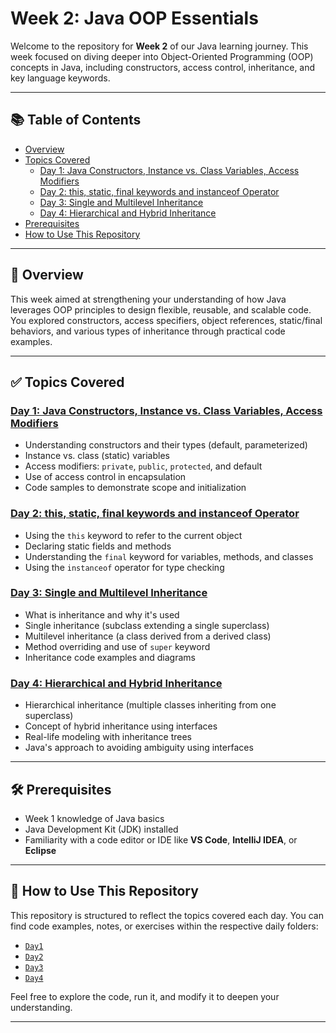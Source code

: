 # Week 2: Java OOP Essentials

Welcome to the repository for **Week 2** of our Java learning journey. This week focused on diving deeper into Object-Oriented Programming (OOP) concepts in Java, including constructors, access control, inheritance, and key language keywords.

---

## 📚 Table of Contents

- [Overview](#overview)
- [Topics Covered](#topics-covered)
  - [Day 1: Java Constructors, Instance vs. Class Variables, Access Modifiers](#day-1-java-constructors-instance-vs-class-variables-access-modifiers)
  - [Day 2: this, static, final keywords and instanceof Operator](#day-2-this-static-final-keywords-and-instanceof-operator)
  - [Day 3: Single and Multilevel Inheritance](#day-3-single-and-multilevel-inheritance)
  - [Day 4: Hierarchical and Hybrid Inheritance](#day-4-hierarchical-and-hybrid-inheritance)
- [Prerequisites](#prerequisites)
- [How to Use This Repository](#how-to-use-this-repository)

---

## 📖 Overview

This week aimed at strengthening your understanding of how Java leverages OOP principles to design flexible, reusable, and scalable code. You explored constructors, access specifiers, object references, static/final behaviors, and various types of inheritance through practical code examples.

---

## ✅ Topics Covered

### [Day 1: Java Constructors, Instance vs. Class Variables, Access Modifiers](https://github.com/Wickeshhh/Week2/tree/master/Day1-Java%20Constructors%2C%20Instance%20vs.%20Class%20Variables%2C%20Access%20Modifiers)
- Understanding constructors and their types (default, parameterized)
- Instance vs. class (static) variables
- Access modifiers: `private`, `public`, `protected`, and default
- Use of access control in encapsulation
- Code samples to demonstrate scope and initialization

### [Day 2: this, static, final keywords and instanceof Operator](https://github.com/Wickeshhh/Week2/tree/master/Day2-this%2C%20static%2C%20final%20key%20words%20and%20instanceof%20Operator)
- Using the `this` keyword to refer to the current object
- Declaring static fields and methods
- Understanding the `final` keyword for variables, methods, and classes
- Using the `instanceof` operator for type checking

### [Day 3: Single and Multilevel Inheritance](https://github.com/Wickeshhh/Week2/tree/master/Day3-Single%20and%20Multilevel%20Inheritance)
- What is inheritance and why it's used
- Single inheritance (subclass extending a single superclass)
- Multilevel inheritance (a class derived from a derived class)
- Method overriding and use of `super` keyword
- Inheritance code examples and diagrams

### [Day 4: Hierarchical and Hybrid Inheritance](https://github.com/Wickeshhh/Week2/tree/master/Day4-Hierarchical%20and%20Hybrid%20Inheritance)
- Hierarchical inheritance (multiple classes inheriting from one superclass)
- Concept of hybrid inheritance using interfaces
- Real-life modeling with inheritance trees
- Java's approach to avoiding ambiguity using interfaces

---

## 🛠️ Prerequisites

- Week 1 knowledge of Java basics
- Java Development Kit (JDK) installed
- Familiarity with a code editor or IDE like **VS Code**, **IntelliJ IDEA**, or **Eclipse**

---

## 📂 How to Use This Repository

This repository is structured to reflect the topics covered each day. You can find code examples, notes, or exercises within the respective daily folders:

- [`Day1`](https://github.com/Adh1tya/CG-Week2/tree/main/Day-1-Java%20Constructors%2C%20Instance%20vs.%20Class%20Variables%2C%20Access%20Modifiers)
- [`Day2`](https://github.com/Adh1tya/CG-Week2/tree/main/Day-2-this%2C%20static%2C%20final%20key%20words%20and%20instanceof%20Operator)
- [`Day3`](https://github.com/Adh1tya/CG-Week2/tree/main/Day-3-Single%20and%20Multilevel%20Inheritance)
- [`Day4`](https://github.com/Adh1tya/CG-Week2/tree/main/Day-4-Hierarchical%20and%20Hybrid%20Inheritance)

Feel free to explore the code, run it, and modify it to deepen your understanding.

---
